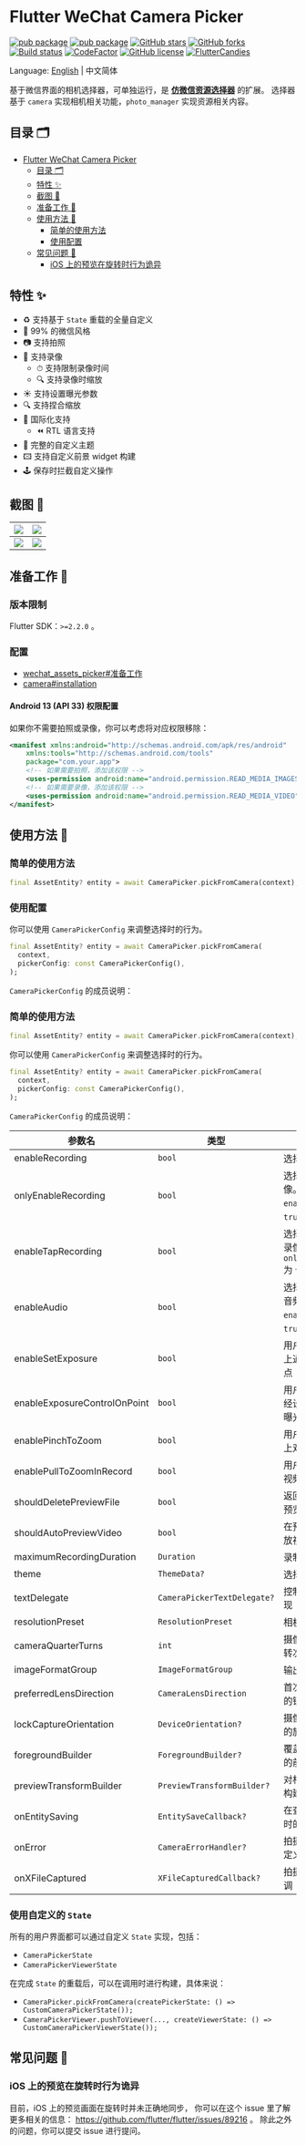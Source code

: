 <!-- Copyright 2019 The FlutterCandies author. All rights reserved.
Use of this source code is governed by an Apache license
that can be found in the LICENSE file. -->

# Flutter WeChat Camera Picker

[![pub package](https://img.shields.io/pub/v/wechat_camera_picker?logo=dart&label=%E7%A8%B3%E5%AE%9A%E7%89%88&style=flat-square)](https://pub.flutter-io.cn/packages/wechat_camera_picker)
[![pub package](https://img.shields.io/pub/v/wechat_camera_picker?color=42a012&include_prereleases&label=%E5%BC%80%E5%8F%91%E7%89%88&logo=dart&style=flat-square)](https://pub.flutter-io.cn/packages/wechat_camera_picker)
[![GitHub stars](https://img.shields.io/github/stars/fluttercandies/flutter_wechat_camera_picker?logo=github&style=flat-square)](https://github.com/fluttercandies/flutter_wechat_camera_picker/stargazers)
[![GitHub forks](https://img.shields.io/github/forks/fluttercandies/flutter_wechat_camera_picker?logo=github&style=flat-square)](https://github.com/fluttercandies/flutter_wechat_camera_picker/network)
[![Build status](https://img.shields.io/github/workflow/status/fluttercandies/flutter_wechat_camera_picker/Build%20test?label=%E7%8A%B6%E6%80%81&logo=github&style=flat-square)](https://github.com/fluttercandies/flutter_wechat_camera_picker/actions?query=workflow%3A%22Build+test%22)
[![CodeFactor](https://img.shields.io/codefactor/grade/github/fluttercandies/flutter_wechat_camera_picker?logo=codefactor&label=%E4%BB%A3%E7%A0%81%E8%B4%A8%E9%87%8F&logoColor=%23ffffff&style=flat-square)](https://www.codefactor.io/repository/github/fluttercandies/flutter_wechat_camera_picker)
[![GitHub license](https://img.shields.io/github/license/fluttercandies/flutter_wechat_camera_picker?style=flat-square&label=%E5%8D%8F%E8%AE%AE)](https://github.com/fluttercandies/flutter_wechat_camera_picker/blob/master/LICENSE)
<a target="_blank" href="https://jq.qq.com/?_wv=1027&k=5bcc0gy"><img border="0" src="https://pub.idqqimg.com/wpa/images/group.png" alt="FlutterCandies" title="FlutterCandies"></a>

Language: [English](README.md) | 中文简体

基于微信界面的相机选择器，可单独运行，是
[**仿微信资源选择器**](https://pub.flutter-io.cn/packages/wechat_assets_picker) 的扩展。
选择器基于 `camera` 实现相机相关功能，`photo_manager` 实现资源相关内容。

## 目录 🗂

- [Flutter WeChat Camera Picker](#flutter-wechat-camera-picker)
  - [目录 🗂](#目录-)
  - [特性 ✨](#特性-)
  - [截图 📸](#截图-)
  - [准备工作 🍭](#准备工作-)
  - [使用方法 📖](#使用方法-)
    - [简单的使用方法](#简单的使用方法)
    - [使用配置](#使用配置)
  - [常见问题 💭](#常见问题-)
    - [iOS 上的预览在旋转时行为诡异](#iOS-上的预览在旋转时行为诡异)

## 特性 ✨

- ♻️ 支持基于 `State` 重载的全量自定义
- 💚 99% 的微信风格
- 📷 支持拍照
- 🎥 支持录像
  - ⏱ 支持限制录像时间
  - 🔍 支持录像时缩放
- ☀️ 支持设置曝光参数
- 🔍️ 支持捏合缩放
- 💱 国际化支持
  - ⏪ RTL 语言支持
- 🎏 完整的自定义主题
- 🖾 支持自定义前景 widget 构建
- 🕹️ 保存时拦截自定义操作

## 截图 📸

| ![](https://tva1.sinaimg.cn/large/007S8ZIlgy1ggtt6yrdqej30u01t017w.jpg) | ![](https://tva1.sinaimg.cn/large/007S8ZIlgy1ggtt6yh3x4j30u01t0wuo.jpg) |
|-------------------------------------------------------------------------|-------------------------------------------------------------------------|
| ![](https://tva1.sinaimg.cn/large/007S8ZIlgy1ggtt6z1h7xj30u01t01kx.jpg) | ![](https://tva1.sinaimg.cn/large/007S8ZIlgy1ggtt6zarvhj30u01t0x5f.jpg) |

## 准备工作 🍭

### 版本限制

Flutter SDK：`>=2.2.0` 。

### 配置

- [wechat_assets_picker#准备工作](https://github.com/fluttercandies/flutter_wechat_assets_picker/blob/master/README-ZH.md#preparing-for-use-)
- [camera#installation](https://pub.flutter-io.cn/packages/camera#installation)

#### Android 13 (API 33) 权限配置

如果你不需要拍照或录像，你可以考虑将对应权限移除：

```xml
<manifest xmlns:android="http://schemas.android.com/apk/res/android"
    xmlns:tools="http://schemas.android.com/tools"
    package="com.your.app">
    <!-- 如果需要拍照，添加该权限 -->
    <uses-permission android:name="android.permission.READ_MEDIA_IMAGES" />
    <!-- 如果需要录像，添加该权限 -->
    <uses-permission android:name="android.permission.READ_MEDIA_VIDEO" />
</manifest>
```

## 使用方法 📖

### 简单的使用方法

```dart
final AssetEntity? entity = await CameraPicker.pickFromCamera(context);
```

### 使用配置

你可以使用 `CameraPickerConfig` 来调整选择时的行为。

```dart
final AssetEntity? entity = await CameraPicker.pickFromCamera(
  context,
  pickerConfig: const CameraPickerConfig(),
);
```

`CameraPickerConfig` 的成员说明：

### 简单的使用方法

```dart
final AssetEntity? entity = await CameraPicker.pickFromCamera(context);
```

你可以使用 `CameraPickerConfig` 来调整选择时的行为。

```dart
final AssetEntity? entity = await CameraPicker.pickFromCamera(
  context,
  pickerConfig: const CameraPickerConfig(),
);
```

`CameraPickerConfig` 的成员说明：

| 参数名                          | 类型                          | 描述                                                 | 默认值                                        |
|------------------------------|-----------------------------|----------------------------------------------------|--------------------------------------------|
| enableRecording              | `bool`                      | 选择器是否可以录像                                          | `false`                                    |
| onlyEnableRecording          | `bool`                      | 选择器是否仅可以录像。只在 `enableRecording` 为 `true` 时有效。      | `false`                                    |
| enableTapRecording           | `bool`                      | 选择器是否可以单击录像。只在 `onlyEnableRecording` 为 `true` 时生效。 | `false`                                    |
| enableAudio                  | `bool`                      | 选择器是否需要录制音频。只在 `enableRecording` 为 `true` 时有效。     | `true`                                     |
| enableSetExposure            | `bool`                      | 用户是否可以在界面上通过点击设定曝光点                                | `true`                                     |
| enableExposureControlOnPoint | `bool`                      | 用户是否可以根据已经设置的曝光点调节曝光度                              | `true`                                     |
| enablePinchToZoom            | `bool`                      | 用户是否可以在界面上双指缩放相机对焦                                 | `true`                                     |
| enablePullToZoomInRecord     | `bool`                      | 用户是否可以在录制视频时上拉缩放                                   | `true`                                     |
| shouldDeletePreviewFile      | `bool`                      | 返回页面时是否删除预览文件                                      | `false`                                    |
| shouldAutoPreviewVideo       | `bool`                      | 在预览时是否直接播放视频                                       | `false`                                    |
| maximumRecordingDuration     | `Duration`                  | 录制视频最长时长                                           | `const Duration(seconds: 15)`              |
| theme                        | `ThemeData?`                | 选择器的主题                                             | `CameraPicker.themeData(wechatThemeColor)` |
| textDelegate                 | `CameraPickerTextDelegate?` | 控制部件中的文字实现                                         | `CameraPickerTextDelegate`                 |
| resolutionPreset             | `ResolutionPreset`          | 相机的分辨率预设                                           | `ResolutionPreset.max`                     |
| cameraQuarterTurns           | `int`                       | 摄像机视图顺时针旋转次数，每次 90 度                               | `0`                                        |
| imageFormatGroup             | `ImageFormatGroup`          | 输出图像的格式描述                                          | `ImageFormatGroup.unknown`                 |
| preferredLensDirection       | `CameraLensDirection`       | 首次使用相机时首选的镜头方向                                     | `CameraLensDirection.back`                 |
| lockCaptureOrientation       | `DeviceOrientation?`        | 摄像机在拍摄时锁定的旋转角度                                     | null                                       |
| foregroundBuilder            | `ForegroundBuilder?`        | 覆盖在相机预览上方的前景构建                                     | null                                       |
| previewTransformBuilder      | `PreviewTransformBuilder?`  | 对相机预览做变换的构建                                        | null                                       |
| onEntitySaving               | `EntitySaveCallback?`       | 在查看器中保存图片时的回调                                      | null                                       |
| onError                      | `CameraErrorHandler?`       | 拍摄照片过程中的自定义错误处理                                    | null                                       |
| onXFileCaptured              | `XFileCapturedCallback?`    | 拍摄文件生成后的回调                                         | null                                       |

### 使用自定义的 `State`

所有的用户界面都可以通过自定义 `State` 实现，包括：
- `CameraPickerState`
- `CameraPickerViewerState`

在完成 `State` 的重载后，可以在调用时进行构建，具体来说：
- `CameraPicker.pickFromCamera(createPickerState: () => CustomCameraPickerState());`
- `CameraPickerViewer.pushToViewer(..., createViewerState: () => CustomCameraPickerViewerState());`

## 常见问题 💭

### iOS 上的预览在旋转时行为诡异

目前，iOS 上的预览画面在旋转时并未正确地同步，
你可以在这个 issue 里了解更多相关的信息：
https://github.com/flutter/flutter/issues/89216 。
除此之外的问题，你可以提交 issue 进行提问。
